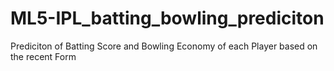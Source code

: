 # ML5-IPL_batting_bowling_prediciton
Prediciton of Batting Score and Bowling Economy of each Player based on the recent Form
